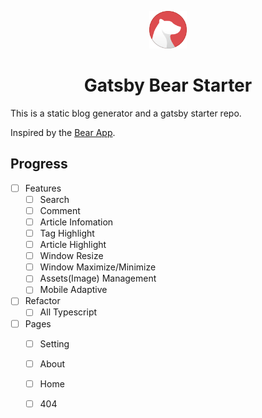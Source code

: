 <p align="center">
  <a href="https://www.gatsbyjs.org">
    <img alt="Gatsby" src="./src/assets/bear-logo.svg" width="60" />
  </a>
</p>
<h1 align="center">
  Gatsby Bear Starter
</h1>

This is a static blog generator and a gatsby starter repo.

Inspired by the [Bear App](https://bear.app/).

## Progress

- [ ] Features
  - [ ] Search
  - [ ] Comment
  - [ ] Article Infomation
  - [ ] Tag Highlight
  - [ ] Article Highlight
  - [ ] Window Resize
  - [ ] Window Maximize/Minimize
  - [ ] Assets(Image) Management
  - [ ] Mobile Adaptive
- [ ] Refactor
  - [ ] All Typescript
- [ ] Pages
  - [ ] Setting
  - [ ] About
  - [ ] Home
  - [ ] 404

